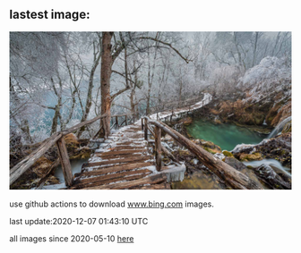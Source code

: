 ## lastest image:
![](images/PLNP.jpg)

use github actions to download www.bing.com images.

last update:2020-12-07 01:43:10 UTC

all images since 2020-05-10 [here](https://github.com/counter2015/bing-daily-images/tree/master/images) 
